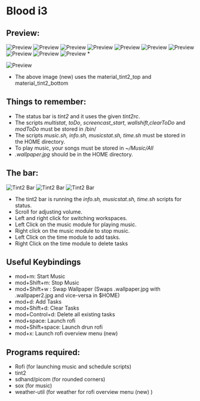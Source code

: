 # Blood i3 
## Preview:

![Preview](green.png)
![Preview](preview.png)
![Preview](preview2.png)
![Preview](blue.png)
![Preview](yellow.png)
![Preview](red.png)
![Preview](blue1.png)
![Preview](blue2.png)
![Preview](blue_main.png)
![Preview](blue_time.png)
*

![Preview](material_dream_preview.jpg)
* The above image (new) uses the material_tint2_top and material_tint2_bottom

## Things to remember:
* The status bar is *tint2* and it uses the given *tint2rc*.
* The scripts *multistat*, *toDo*, *screencast_start*, *wallshift*,*clearToDo* and *modToDo* must be stored in /bin/
* The scripts *music.sh, info.sh, musicstat.sh, time.sh* must be stored in the HOME directory.
* To play music, your songs must be stored in *~/Music/All*
* *.wallpaper.jpg* should be in the HOME directory.

## The bar:
![Tint2 Bar](tint2_bar.png)
![Tint2 Bar](frbar1.png)
![Tint2 Bar](frbar2.png)
* The tint2 bar is running the *info.sh, musicstat.sh, time.sh* scripts for status.
* Scroll for adjusting volume.
* Left and right click for switching workspaces.
* Left Click on the music module for playing music.
* Right click on the music module to stop music.
* Left Click on the time module to add tasks.
* Right Click on the time module to delete tasks

## Useful Keybindings
* mod+m: Start Music
* mod+Shift+m:  Stop Music
* mod+Shift+w : Swap Wallpaper (Swaps .wallpaper.jpg with .wallpaper2.jpg and vice-versa in $HOME)
* mod+d: Add Tasks
* mod+Shift+d: Clear Tasks
* mod+Control+d: Delete all existing tasks
* mod+space: Launch rofi
* mod+Shift+space: Launch drun rofi
* mod+x: Launch rofi overview menu (new)


## Programs required:
* Rofi (for launching music and schedule scripts)
* tint2
* sdhand/picom (for rounded corners)
* sox (for music)
* weather-util (for weather for rofi overview menu (new) )
